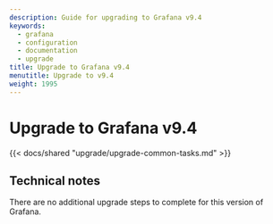 ```yaml
---
description: Guide for upgrading to Grafana v9.4
keywords:
  - grafana
  - configuration
  - documentation
  - upgrade
title: Upgrade to Grafana v9.4
menutitle: Upgrade to v9.4
weight: 1995
---
```


# Upgrade to Grafana v9.4

{{< docs/shared "upgrade/upgrade-common-tasks.md" >}}

## Technical notes

There are no additional upgrade steps to complete for this version of Grafana.
